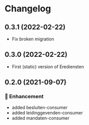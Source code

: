 # Changelog
## 0.3.1 (2022-02-22)
- Fix broken migration

## 0.3.0 (2022-02-22)
- First (static) version of Erediensten

## 0.2.0 (2021-09-07)

### :rocket: Enhancement
 - added besluiten-consumer
 - added leidinggevenden-consumer
 - added mandaten-consumer

